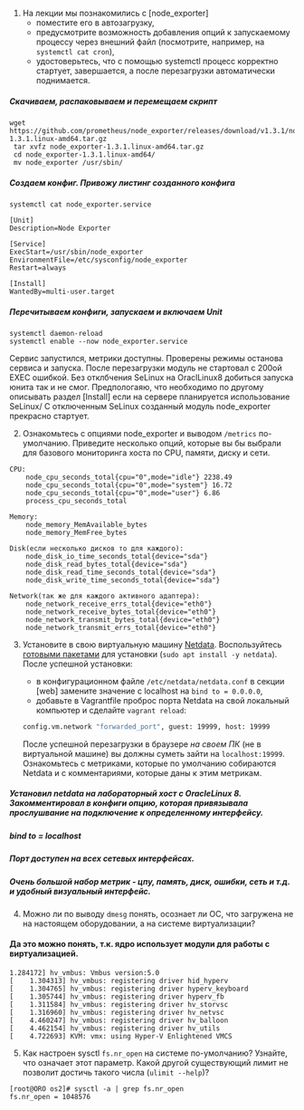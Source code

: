  1. На лекции мы познакомились с [node_exporter]
    * поместите его в автозагрузку,
    * предусмотрите возможность добавления опций к запускаемому процессу через внешний файл (посмотрите, например, на `systemctl cat cron`),
    * удостоверьтесь, что с помощью systemctl процесс корректно стартует, завершается, а после перезагрузки автоматически поднимается.
   
 #####  Скачиваем, распаковываем и перемещаем скрипт
 
```
wget https://github.com/prometheus/node_exporter/releases/download/v1.3.1/node_exporter-1.3.1.linux-amd64.tar.gz
 tar xvfz node_exporter-1.3.1.linux-amd64.tar.gz
 cd node_exporter-1.3.1.linux-amd64/
 mv node_exporter /usr/sbin/
```
 ##### Создаем конфиг. Привожу листинг созданного конфига
 
```/etc/systemd/system/node_exporter.service
systemctl cat node_exporter.service

[Unit]
Description=Node Exporter

[Service]
ExecStart=/usr/sbin/node_exporter
EnvironmentFile=/etc/sysconfig/node_exporter
Restart=always

[Install]
WantedBy=multi-user.target
```
##### Перечитываем конфиги, запускаем и включаем Unit
```  
systemctl daemon-reload
systemctl enable --now node_exporter.service
```

Сервис запустился, метрики доступны. 
Проверены режимы останова сервиса и запуска. 
После перезагрузки модуль не стартовал с 200ой EXEC ошибкой. Без отклбчения SeLinux на OraclLinux8 добиться запуска юнита так и не смог. Предпологаяю, что необходимо по другому описывать раздел [Install] если на сервере планируется использование SeLinux/
С отключенным SeLinux созданный модуль node_exporter прекрасно стартует. 

2. Ознакомьтесь с опциями node_exporter и выводом `/metrics` по-умолчанию. Приведите несколько опций, которые вы бы выбрали для базового мониторинга хоста по CPU, памяти, диску и сети.
```
CPU:
    node_cpu_seconds_total{cpu="0",mode="idle"} 2238.49
    node_cpu_seconds_total{cpu="0",mode="system"} 16.72
    node_cpu_seconds_total{cpu="0",mode="user"} 6.86
    process_cpu_seconds_total
    
Memory:
    node_memory_MemAvailable_bytes 
    node_memory_MemFree_bytes
    
Disk(если несколько дисков то для каждого):
    node_disk_io_time_seconds_total{device="sda"} 
    node_disk_read_bytes_total{device="sda"} 
    node_disk_read_time_seconds_total{device="sda"} 
    node_disk_write_time_seconds_total{device="sda"}
    
Network(так же для каждого активного адаптера):
    node_network_receive_errs_total{device="eth0"} 
    node_network_receive_bytes_total{device="eth0"} 
    node_network_transmit_bytes_total{device="eth0"}
    node_network_transmit_errs_total{device="eth0"}
```
3. Установите в свою виртуальную машину [Netdata](https://github.com/netdata/netdata). Воспользуйтесь [готовыми пакетами](https://packagecloud.io/netdata/netdata/install) для установки (`sudo apt install -y netdata`). После успешной установки:
    * в конфигурационном файле `/etc/netdata/netdata.conf` в секции [web] замените значение с localhost на `bind to = 0.0.0.0`,
    * добавьте в Vagrantfile проброс порта Netdata на свой локальный компьютер и сделайте `vagrant reload`:

    ```bash
    config.vm.network "forwarded_port", guest: 19999, host: 19999
    ```

    После успешной перезагрузки в браузере *на своем ПК* (не в виртуальной машине) вы должны суметь зайти на `localhost:19999`. Ознакомьтесь с метриками, которые по умолчанию собираются Netdata и с комментариями, которые даны к этим метрикам.
    
 
 
##### Установил netdata на лабораторный хост с OracleLinux 8. Закомментировал в конфиги опцию, которая привязывала прослушвание на подключение к определенному интерфейсу.
##### bind to = localhost
##### Порт доступен на всех сетевых интерфейсах. 
##### Очень большой набор метрик - цпу, память, диск, ошибки, сеть и т.д. и удобный визуальный интерфейс. 

4. Можно ли по выводу `dmesg` понять, осознает ли ОС, что загружена не на настоящем оборудовании, а на системе виртуализации?
#### Да это можно понять, т.к. ядро использует модули для работы с виртуализацией.  
   ````
   1.284172] hv_vmbus: Vmbus version:5.0
[    1.304313] hv_vmbus: registering driver hid_hyperv
[    1.304765] hv_vmbus: registering driver hyperv_keyboard
[    1.305744] hv_vmbus: registering driver hyperv_fb
[    1.311584] hv_vmbus: registering driver hv_storvsc
[    1.316960] hv_vmbus: registering driver hv_netvsc
[    4.460247] hv_vmbus: registering driver hv_balloon
[    4.462154] hv_vmbus: registering driver hv_utils
[    4.722693] KVM: vmx: using Hyper-V Enlightened VMCS

````

5. Как настроен sysctl `fs.nr_open` на системе по-умолчанию? Узнайте, что означает этот параметр. Какой другой существующий лимит не позволит достичь такого числа (`ulimit --help`)?
```
[root@ORO os2]# sysctl -a | grep fs.nr_open
fs.nr_open = 1048576
```
